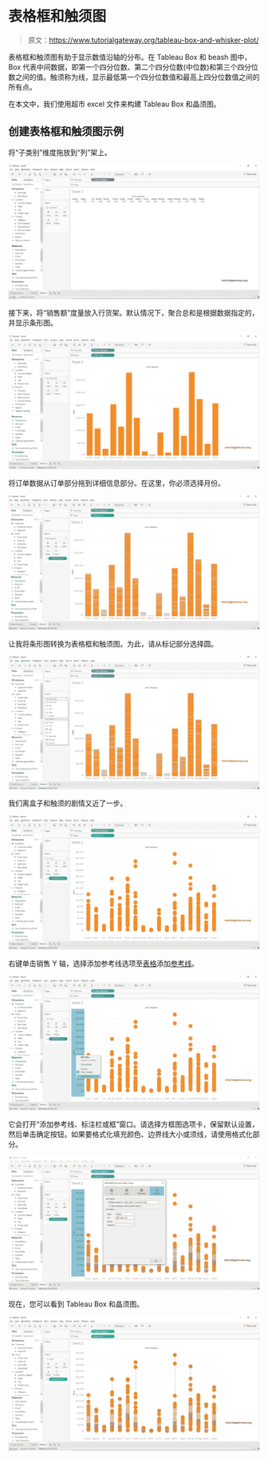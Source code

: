# 表格框和触须图

> 原文：<https://www.tutorialgateway.org/tableau-box-and-whisker-plot/>

表格框和触须图有助于显示数值沿轴的分布。在 Tableau Box 和 beash 图中，Box 代表中间数据，即第一个四分位数、第二个四分位数(中位数)和第三个四分位数之间的值。触须称为线，显示最低第一个四分位数值和最高上四分位数值之间的所有点。

在本文中，我们使用超市 excel 文件来构建 Tableau Box 和晶须图。

## 创建表格框和触须图示例

将“子类别”维度拖放到“列”架上。

![Tableau Box and Whisker Plot 1](img/901ee86fa5bbbf7397d5cd1b57494727.png)

接下来，将“销售额”度量放入行货架。默认情况下，聚合总和是根据数据指定的，并显示条形图。

![Tableau Box and Whisker Plot 2](img/9436434971a9deda55810d0c747ce3dc.png)

将订单数据从订单部分拖到详细信息部分。在这里，你必须选择月份。

![Tableau Box and Whisker Plot 3](img/d42235b8e965d9cbf50a2109d622822c.png)

让我将条形图转换为表格框和触须图。为此，请从标记部分选择圆。

![Tableau Box and Whisker plot 4](img/295a7709b18c96685c81562ea332a04d.png)

我们离盒子和触须的剧情又近了一步。

![Tableau Box and Whisker plot 5](img/22bcaa186817295b7a991a797041c3e3.png)

右键单击销售 Y 轴，选择添加参考线选项至[表格](https://www.tutorialgateway.org/tableau/)添加[参考线](https://www.tutorialgateway.org/add-reference-lines-in-tableau/)。

![Tableau Box and Whisker plot 6](img/a6884f31c5655c9e8c15dc7bbdd6a747.png)

它会打开“添加参考线、标注栏或框”窗口。请选择方框图选项卡，保留默认设置，然后单击确定按钮。如果要格式化填充颜色、边界线大小或须线，请使用格式化部分。

![Tableau Box and Whisker plot 7](img/c765fa926c9ba58d3726520163f121a5.png)

现在，您可以看到 Tableau Box 和晶须图。

![Tableau Box and Whisker plot 8](img/e03086392bee22c6bd70d400f51a529f.png)